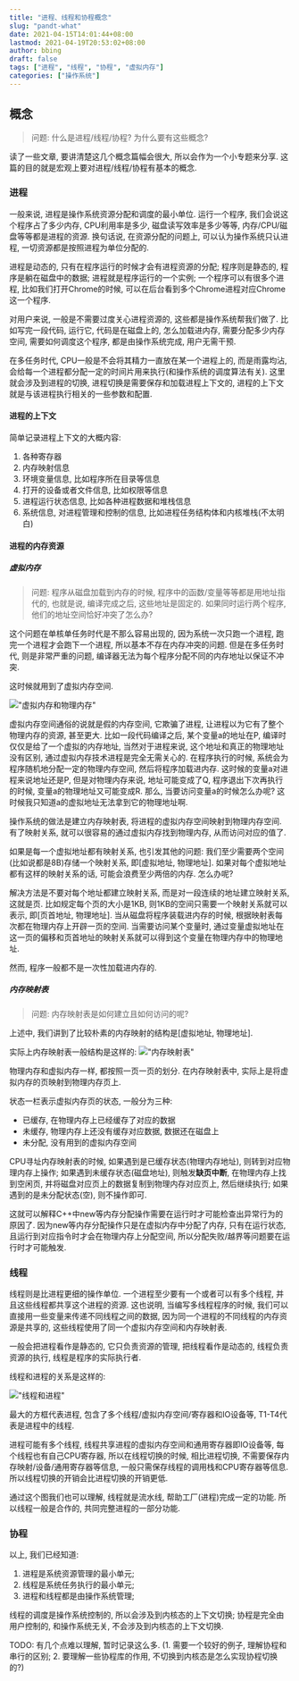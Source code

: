 ```yaml
---
title: "进程、线程和协程概念"
slug: "pandt-what"
date: 2021-04-15T14:01:44+08:00
lastmod: 2021-04-19T20:53:02+08:00
author: bbing
draft: false
tags: ["进程", "线程", "协程", "虚拟内存"]
categories: ["操作系统"]
---
```


## 概念

> 问题: 什么是进程/线程/协程? 为什么要有这些概念?

读了一些文章, 要讲清楚这几个概念篇幅会很大, 所以会作为一个小专题来分享. 这篇的目的就是宏观上要对进程/线程/协程有基本的概念.

<!--more-->

### 进程

一般来说, 进程是操作系统资源分配和调度的最小单位. 运行一个程序, 我们会说这个程序占了多少内存, CPU利用率是多少, 磁盘读写效率是多少等等, 内存/CPU/磁盘等等都是进程的资源. 换句话说, 在资源分配的问题上, 可以认为操作系统只认进程, 一切资源都是按照进程为单位分配的.

进程是动态的, 只有在程序运行的时候才会有进程资源的分配; 程序则是静态的, 程序是躺在磁盘中的数据; 进程就是程序运行的一个实例; 一个程序可以有很多个进程, 比如我们打开Chrome的时候, 可以在后台看到多个Chrome进程对应Chrome这一个程序.

对用户来说, 一般是不需要过度关心进程资源的, 这些都是操作系统帮我们做了. 比如写完一段代码, 运行它, 代码是在磁盘上的, 怎么加载进内存, 需要分配多少内存空间, 需要如何调度这个程序, 都是由操作系统完成, 用户无需干预.

在多任务时代, CPU一般是不会将其精力一直放在某一个进程上的, 而是雨露均沾, 会给每一个进程都分配一定的时间片用来执行(和操作系统的调度算法有关). 这里就会涉及到进程的切换, 进程切换是需要保存和加载进程上下文的, 进程的上下文就是与该进程执行相关的一些参数和配置.

#### 进程的上下文
简单记录进程上下文的大概内容:
1. 各种寄存器
2. 内存映射信息
3. 环境变量信息, 比如程序所在目录等信息
4. 打开的设备或者文件信息, 比如权限等信息
5. 进程运行状态信息, 比如各种进程数据和堆栈信息
6. 系统信息, 对进程管理和控制的信息, 比如进程任务结构体和内核堆栈(不太明白)

#### 进程的内存资源

##### 虚拟内存

> 问题: 程序从磁盘加载到内存的时候, 程序中的函数/变量等等都是用地址指代的, 也就是说, 编译完成之后, 这些地址是固定的. 如果同时运行两个程序, 他们的地址空间恰好冲突了怎么办?

这个问题在单核单任务时代是不那么容易出现的, 因为系统一次只跑一个进程, 跑完一个进程才会跑下一个进程, 所以基本不存在内存冲突的问题. 但是在多任务时代, 则是非常严重的问题, 编译器无法为每个程序分配不同的内存地址以保证不冲突.

这时候就用到了虚拟内存空间.

!["虚拟内存和物理内存"](https://z3.ax1x.com/2021/04/16/cf9giR.png "虚拟内存和物理内存")

虚拟内存空间通俗的说就是假的内存空间, 它欺骗了进程, 让进程以为它有了整个物理内存的资源, 甚至更大. 比如一段代码编译之后, 某个变量a的地址在P, 编译时仅仅是给了一个虚拟的内存地址, 当然对于进程来说, 这个地址和真正的物理地址没有区别, 通过虚拟内存技术进程是完全无需关心的. 在程序执行的时候, 系统会为程序随机地分配一定的物理内存空间, 然后将程序加载进内存. 这时候的变量a对进程来说地址还是P, 但是对物理内存来说, 地址可能变成了Q, 程序退出下次再执行的时候, 变量a的物理地址又可能变成R. 那么, 当要访问变量a的时候怎么办呢? 这时候我只知道a的虚拟地址无法拿到它的物理地址啊.

操作系统的做法是建立内存映射表, 将进程的虚拟内存空间映射到物理内存空间. 有了映射关系, 就可以很容易的通过虚拟内存找到物理内存, 从而访问对应的值了.

如果是每一个虚拟地址都有映射关系, 也引发其他的问题: 我们至少需要两个空间(比如说都是8B)存储一个映射关系, 即[虚拟地址, 物理地址]. 如果对每个虚拟地址都有这样的映射关系的话, 可能会浪费至少两倍的内存. 怎么办呢?

解决方法是不要对每个地址都建立映射关系, 而是对一段连续的地址建立映射关系, 这就是页. 比如规定每个页的大小是1KB, 则1KB的空间只需要一个映射关系就可以表示, 即[页首地址, 物理地址]. 当从磁盘将程序装载进内存的时候, 根据映射表每次都在物理内存上开辟一页的空间. 当需要访问某个变量时, 通过变量虚拟地址在这一页的偏移和页首地址的映射关系就可以得到这个变量在物理内存中的物理地址.

然而, 程序一般都不是一次性加载进内存的.

##### 内存映射表

> 问题: 内存映射表是如何建立且如何访问的呢?

上述中, 我们讲到了比较朴素的内存映射的结构是[虚拟地址, 物理地址].

实际上内存映射表一般结构是这样的:
!["内存映射表"](https://z3.ax1x.com/2021/04/16/cf96o9.png "内存映射表")

物理内存和虚拟内存一样, 都按照一页一页的划分. 在内存映射表中, 实际上是将虚拟内存的页映射到物理内存页上.

状态一栏表示虚拟内存页的状态, 一般分为三种:
- 已缓存, 在物理内存上已经缓存了对应的数据
- 未缓存, 物理内存上还没有缓存对应数据, 数据还在磁盘上
- 未分配, 没有用到的虚拟内存空间

CPU寻址内存映射表的时候, 如果遇到是已缓存状态(物理内存地址), 则转到对应物理内存上操作; 如果遇到未缓存状态(磁盘地址), 则触发**缺页中断**, 在物理内存上找到空闲页, 并将磁盘对应页上的数据复制到物理内存对应页上, 然后继续执行; 如果遇到的是未分配状态(空), 则不操作即可.

这就可以解释C++中new等内存分配操作需要在运行时才可能检查出异常行为的原因了. 因为new等内存分配操作只是在虚拟内存中分配了内存, 只有在运行状态, 且运行到对应指令时才会在物理内存上分配空间, 所以分配失败/越界等问题要在运行时才可能触发.

### 线程

线程则是比进程更细的操作单位. 一个进程至少要有一个或者可以有多个线程, 并且这些线程都共享这个进程的资源. 这也说明, 当编写多线程程序的时候, 我们可以直接用一些变量来传递不同线程之间的数据, 因为同一个进程的不同线程的内存资源是共享的, 这些线程使用了同一个虚拟内存空间和内存映射表.

一般会把进程看作是静态的, 它只负责资源的管理, 把线程看作是动态的, 线程负责资源的执行, 线程是程序的实际执行者.

线程和进程的关系是这样的:

!["线程和进程"](https://z3.ax1x.com/2021/04/16/cfuxC8.png "线程和进程")

最大的方框代表进程, 包含了多个线程/虚拟内存空间/寄存器和IO设备等, T1-T4代表是进程中的线程.

进程可能有多个线程, 线程共享进程的虚拟内存空间和通用寄存器即IO设备等, 每个线程也有自己CPU寄存器, 所以在线程切换的时候, 相比进程切换, 不需要保存内存映射/设备/通用寄存器等信息, 一般只需保存线程的调用栈和CPU寄存器等信息. 所以线程切换的开销会比进程切换的开销更低.

通过这个图我们也可以理解, 线程就是流水线, 帮助工厂(进程)完成一定的功能. 所以线程一般是合作的, 共同完整进程的一部分功能.

### 协程

以上, 我们已经知道:

1. 进程是系统资源管理的最小单元;
2. 线程是系统任务执行的最小单元;
3. 进程和线程都是由操作系统管理;

线程的调度是操作系统控制的, 所以会涉及到内核态的上下文切换; 协程是完全由用户控制的, 和操作系统无关, 不会涉及到内核态的上下文切换.

TODO: 有几个点难以理解, 暂时记录这么多. (1. 需要一个较好的例子, 理解协程和串行的区别; 2. 要理解一些协程库的作用, 不切换到内核态是怎么实现协程切换的?)